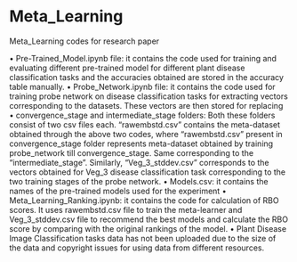 # Meta_Learning
Meta_Learning codes for research paper 

•	Pre-Trained_Model.ipynb file: it contains the code used for training and evaluating different pre-trained model for different plant disease classification tasks and the accuracies obtained are stored in the accuracy table manually.
•	Probe_Network.ipynb file: it contains the code used for training probe network on disease classification tasks for extracting vectors corresponding to the datasets. These vectors are then stored for replacing 
•	convergence_stage and intermediate_stage folders: Both these folders consist of two csv files each. “rawembstd.csv” contains the meta-dataset obtained through the above two codes, where “rawembstd.csv” present in convergence_stage folder represents meta-dataset obtained by training probe_network till convergence_stage. Same corresponding to the “intermediate_stage”. Similarly, “Veg_3_stddev.csv” corresponds to the vectors obtained for Veg_3 disease classification task corresponding to the two training stages of the probe network.
•	Models.csv: it contains the names of the pre-trained models used for the experiment
•	Meta_Learning_Ranking.ipynb: it contains the code for calculation of RBO scores. It uses rawembstd.csv file to train the meta-learner and Veg_3_stddev.csv file to recommend the best models and calculate the RBO score by comparing with the original rankings of the model.
•	Plant Disease Image Classification tasks data has not been uploaded due to the size of the data and copyright issues for using data from different resources.

